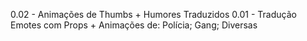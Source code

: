 0.02 - Animações de Thumbs + Humores Traduzidos
0.01 - Tradução Emotes com Props + Animações de: Polícia; Gang; Diversas
